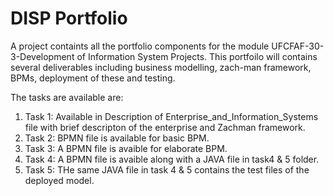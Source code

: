 # DISP Portfolio

A project containts all the portfolio components for the module UFCFAF-30-3-Development of Information System Projects. This portfoilo will contains several deliverables including business modelling, zach-man framework, BPMs, deployment of these and testing. 

The tasks are available are: 
1. Task 1: Available in Description of Enterprise_and_Information_Systems file with brief descripton of the enterprise and Zachman framework. 
2. Task 2: BPMN file is available  for basic BPM. 
3. Task 3: A BPMN file is avaible for elaborate BPM.
4. Task 4: A BPMN file is avaible along with a JAVA file in task4 & 5 folder. 
5. Task 5: THe same JAVA file in task 4 & 5 contains the test files of the deployed model. 